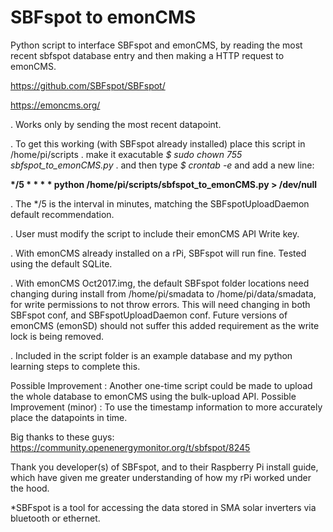 # SBFspot to emonCMS
Python script to interface SBFspot and emonCMS, by reading the most recent sbfspot database entry and then making a HTTP request to emonCMS.

https://github.com/SBFspot/SBFspot/

https://emoncms.org/

. Works only by sending the most recent datapoint.

. To get this working (with SBFspot already installed) place this script in /home/pi/scripts
. make it exacutable _$ sudo chown 755 sbfspot_to_emonCMS.py_
. and then type  _$ crontab -e_   and add a new line:

__*/5 * * * * python /home/pi/scripts/sbfspot_to_emonCMS.py > /dev/null__

. The */5 is the interval in minutes, matching the SBFspotUploadDaemon default recommendation.

. User must modify the script to include their emonCMS API Write key.

. With emonCMS already installed on a rPi, SBFspot will run fine. Tested using the default SQLite.

. With emonCMS Oct2017.img, the default SBFspot folder locations need changing during install from /home/pi/smadata to /home/pi/data/smadata, for write permissions to not throw errors. This will need changing in both SBFspot conf, and SBFspotUploadDaemon conf. Future versions of emonCMS (emonSD) should not suffer this added requirement as the write lock is being removed.

. Included in the script folder is an example database and my python learning steps to complete this.


Possible Improvement : Another one-time script could be made to upload the whole database to emonCMS using the bulk-upload API.
Possible Improvement (minor) : To use the timestamp information to more accurately place the datapoints in time.

Big thanks to these guys: https://community.openenergymonitor.org/t/sbfspot/8245

Thank you developer(s) of SBFspot, and to their Raspberry Pi install guide, which have given me greater understanding of how my rPi worked under the hood.

*SBFspot is a tool for accessing the data stored in SMA solar inverters via bluetooth or ethernet.
